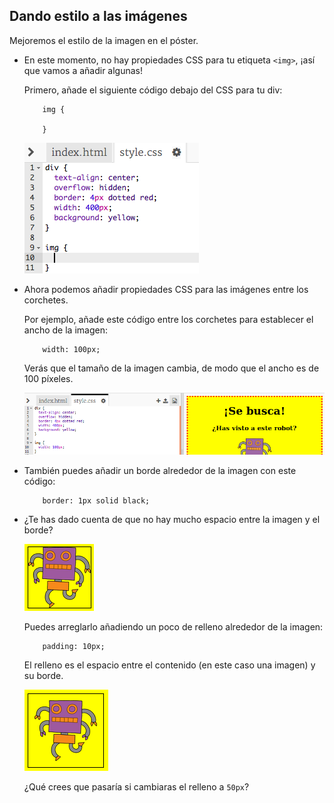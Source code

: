 ## Dando estilo a las imágenes

Mejoremos el estilo de la imagen en el póster.

+ En este momento, no hay propiedades CSS para tu etiqueta `<img>`, ¡así que vamos a añadir algunas!
    
    Primero, añade el siguiente código debajo del CSS para tu div:
    ```
        img {
        
        }
    ```    
    
    ![captura de pantalla](images/wanted-img-css.png)

+ Ahora podemos añadir propiedades CSS para las imágenes entre los corchetes.
    
    Por ejemplo, añade este código entre los corchetes para establecer el ancho de la imagen:
    ```
        width: 100px;
    ```    
    
    Verás que el tamaño de la imagen cambia, de modo que el ancho es de 100 píxeles.
    
    ![captura de pantalla](images/wanted-img-width.png)

+ También puedes añadir un borde alrededor de la imagen con este código:
    ```
        border: 1px solid black;
    ```    

+ ¿Te has dado cuenta de que no hay mucho espacio entre la imagen y el borde?
    
    ![captura de pantalla](images/wanted-img-border.png)
    
    Puedes arreglarlo añadiendo un poco de relleno alrededor de la imagen:
    ```
        padding: 10px;
    ```    
    
    El relleno es el espacio entre el contenido (en este caso una imagen) y su borde.
    
    ![captura de pantalla](images/wanted-img-padding.png)
    
    ¿Qué crees que pasaría si cambiaras el relleno a `50px`?